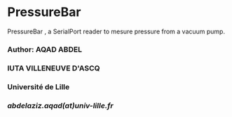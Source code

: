 # PressureBar
PressureBar , a SerialPort reader to mesure pressure from a vacuum pump. 
<h3> Author: AQAD ABDEL </h3>
<h3> IUTA VILLENEUVE D'ASCQ </h3>
<h3> Université de Lille </h3>
<h3><i>abdelaziz.aqad(at)univ-lille.fr</i></h3>
